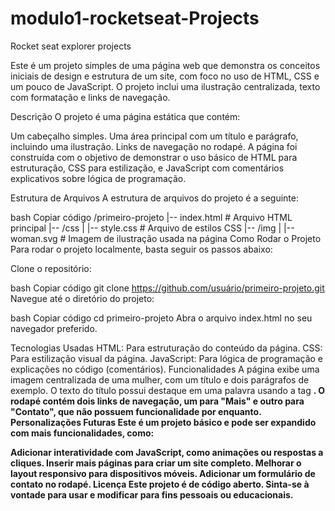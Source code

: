 # modulo1-rocketseat-Projects
Rocket seat  explorer projects


Este é um projeto simples de uma página web que demonstra os conceitos iniciais de design e estrutura de um site, com foco no uso de HTML, CSS e um pouco de JavaScript. O projeto inclui uma ilustração centralizada, texto com formatação e links de navegação.

Descrição
O projeto é uma página estática que contém:

Um cabeçalho simples.
Uma área principal com um título e parágrafo, incluindo uma ilustração.
Links de navegação no rodapé.
A página foi construída com o objetivo de demonstrar o uso básico de HTML para estruturação, CSS para estilização, e JavaScript com comentários explicativos sobre lógica de programação.

Estrutura de Arquivos
A estrutura de arquivos do projeto é a seguinte:

bash
Copiar código
/primeiro-projeto
|-- index.html        # Arquivo HTML principal
|-- /css
|   |-- style.css     # Arquivo de estilos CSS
|-- /img
|   |-- woman.svg     # Imagem de ilustração usada na página
Como Rodar o Projeto
Para rodar o projeto localmente, basta seguir os passos abaixo:

Clone o repositório:

bash
Copiar código
git clone https://github.com/usuário/primeiro-projeto.git
Navegue até o diretório do projeto:

bash
Copiar código
cd primeiro-projeto
Abra o arquivo index.html no seu navegador preferido.

Tecnologias Usadas
HTML: Para estruturação do conteúdo da página.
CSS: Para estilização visual da página.
JavaScript: Para lógica de programação e explicações no código (comentários).
Funcionalidades
A página exibe uma imagem centralizada de uma mulher, com um título e dois parágrafos de exemplo.
O texto do título possui destaque em uma palavra usando a tag <strong>.
O rodapé contém dois links de navegação, um para "Mais" e outro para "Contato", que não possuem funcionalidade por enquanto.
Personalizações Futuras
Este é um projeto básico e pode ser expandido com mais funcionalidades, como:

Adicionar interatividade com JavaScript, como animações ou respostas a cliques.
Inserir mais páginas para criar um site completo.
Melhorar o layout responsivo para dispositivos móveis.
Adicionar um formulário de contato no rodapé.
Licença
Este projeto é de código aberto. Sinta-se à vontade para usar e modificar para fins pessoais ou educacionais.

